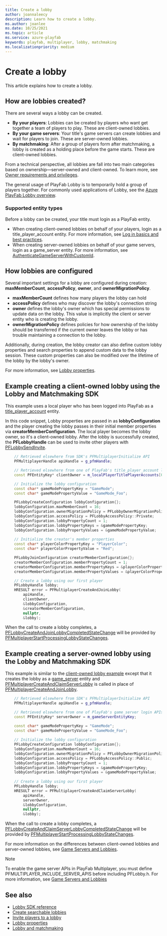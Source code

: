 ```yaml
---
title: Create a lobby
author: joannaleecy
description: Learn how to create a lobby.
ms.author: joanlee
ms.date: 10/25/2021
ms.topic: article
ms.service: azure-playfab
keywords: playfab, multiplayer, lobby, matchmaking
ms.localizationpriority: medium
---
```


# Create a lobby

This article explains how to create a lobby. 

## How are lobbies created?

There are several ways a lobby can be created.

* **By your players**: Lobbies can be created by players who want get together a team of players to play. These are client-owned lobbies.
* **By your game servers**: Your title's game servers can create lobbies and wait for players to join. These are server-owned lobbies.
* **By matchmaking**: After a group of players form after matchmaking, a lobby is created as a holding place before the game starts. These are client-owned lobbies.

From a technical perspective, all lobbies are fall into two main categories based on ownership&mdash;server-owned and client-owned. To learn more, see [Owner requirements and privileges](owner-requirements-and-privileges.md).

The general usage of PlayFab Lobby is to temporarily hold a group of players together. For commonly used applications of Lobby, see the [Azure PlayFab Lobby overview](index.md).

### Supported entity types

Before a lobby can be created, your title must login as a PlayFab entity.

* When creating client-owned lobbies on behalf of your players, login as a title_player_account entity. For more information, see [Log in basics and best practices](../../authentication/login/login-basics-best-practices.md).
* When creating server-owned lobbies on behalf of your game servers, login as a game_server entity. For more information, see [AuthenticateGameServerWithCustomId](/rest/api/playfab/authentication/authentication/authenticate-game-server-with-custom-id).

## How lobbies are configured

Several important settings for a lobby are configured during creation: __maxMemberCount__, __accessPolicy__, __owner__, and __ownerMigrationPolicy__.

* __maxMemberCount__ defines how many players the lobby can hold
* __accessPolicy__ defines who may discover the lobby's connection string
* __owner__ defines the lobby's owner which has special permissions to update data on the lobby. This value is implicitly the client or server entity who is creating the lobby.
* __ownerMigrationPolicy__ defines policies for how ownership of the lobby should be transferred if the current owner leaves the lobby or has trouble maintaining a connection to the lobby.

Additionally, during creation, the lobby creator can also define custom lobby properties and search properties to append custom data to the lobby session. These custom properties can also be modified over the lifetime of the lobby by the lobby's owner.

For more information, see [Lobby properties](lobby-properties.md).

## Example creating a client-owned lobby using the Lobby and Matchmaking SDK

This example uses a local player who has been logged into PlayFab as a [title_player_account](../../data/entities/available-built-in-entity-types.md) entity.

In this code snippet, Lobby properties are passed in as __lobbyConfiguration__ and the player creating the lobby passes in their initial member properties via __creatorMemberConfiguration__. The local player becomes the lobby owner, so it's a client-owned lobby. After the lobby is successfully created, the __PFLobbyHandle__ can be used to invite other players with [PFLobbySendInvite](playfabmultiplayerreference-cpp/pflobby/functions/pflobbysendinvite.md).

```cpp
    // Retrieved elsewhere from SDK's PFMultiplayerInitialize API
    PFMultiplayerHandle apiHandle = g_pfmHandle;

    // Retrieved elsewhere from one of PlayFab's title_player_account login APIs
    const PFEntityKey* clientOwner = m_localPlayerTitlePlayerAccounts[0];

    // Initialize the lobby configuration
    const char* gameModePropertyKey = "GameMode";
    const char* gameModePropertyValue = "GameMode_Foo";

    PFLobbyCreateConfiguration lobbyConfiguration{};
    lobbyConfiguration.maxMemberCount = 16;
    lobbyConfiguration.ownerMigrationPolicy = PFLobbyOwnerMigrationPolicy::Automatic;
    lobbyConfiguration.accessPolicy = PFLobbyAccessPolicy::Private;
    lobbyConfiguration.lobbyPropertyCount = 1;
    lobbyConfiguration.lobbyPropertyKeys = &gameModePropertyKey;
    lobbyConfiguration.lobbyPropertyValues = &gameModePropertyValue;
    
    // Initialize the creator's member properties
    const char* playerColorPropertyKey = "PlayerColor";
    const char* playerColorPropertyValue = "Red";

    PFLobbyJoinConfiguration creatorMemberConfiguration{};
    creatorMemberConfiguration.memberPropertyCount = 1;
    creatorMemberConfiguration.memberPropertyKeys = &playerColorPropertyKey;
    creatorMemberConfiguration.memberPropertyValues = &playerColorPropertyValue;

    // Create a lobby using our first player
    PFLobbyHandle lobby;
    HRESULT error = PFMultiplayerCreateAndJoinLobby(
        apiHandle,
        clientOwner,
        &lobbyConfiguration,
        &creatorMemberConfiguration,
        nullptr,
        &lobby);
```

When the call to create a lobby completes, a [PFLobbyCreateAndJoinLobbyCompletedStateChange](playfabmultiplayerreference-cpp/pflobby/structs/pflobbycreateandjoinlobbycompletedstatechange.md) will be provided by [PFMultiplayerStartProcessingLobbyStateChanges](playfabmultiplayerreference-cpp/pflobby/functions/pfmultiplayerstartprocessinglobbystatechanges.md).

## Example creating a server-owned lobby using the Lobby and Matchmaking SDK

This example is similar to the [client-owned lobby example](#example-creating-a-client-owned-lobby-using-the-lobby-and-matchmaking-sdk) except that it creates the lobby as a [game_server](../../data/entities/available-built-in-entity-types.md) entity and [PFMultiplayerCreateAndClaimServerLobby](playfabmultiplayerreference-cpp/pflobby/functions/pfmultiplayercreateandclaimserverlobby.md) is called in place of [PFMultiplayerCreateAndJoinLobby](playfabmultiplayerreference-cpp/pflobby/functions/pfmultiplayercreateandjoinlobby.md).

```cpp
    // Retrieved elsewhere from SDK's PFMultiplayerInitialize API
    PFMultiplayerHandle apiHandle = g_pfmHandle;

    // Retrieved elsewhere from one of PlayFab's game_server login APIs
    const PFEntityKey* serverOwner = m_gameServerEntityKey;

    const char* gameModePropertyKey = "GameMode";
    const char* gameModePropertyValue = "GameMode_Foo";
    
    // Initialize the lobby configuration
    PFLobbyCreateConfiguration lobbyConfiguration{};
    lobbyConfiguration.maxMemberCount = 16;
    lobbyConfiguration.ownerMigrationPolicy = PFLobbyOwnerMigrationPolicy::Automatic;
    lobbyConfiguration.accessPolicy = PFLobbyAccessPolicy::Public;
    lobbyConfiguration.lobbyPropertyCount = 1;
    lobbyConfiguration.lobbyPropertyKeys = &gameModePropertyKey;
    lobbyConfiguration.lobbyPropertyValues = &gameModePropertyValue;
    
    // Create a lobby using our first player
    PFLobbyHandle lobby;
    HRESULT error = PFMultiplayerCreateAndClaimServerLobby(
        apiHandle,
        serverOwner,
        &lobbyConfiguration,
        nullptr,
        &lobby);
```

When the call to create a lobby completes, a [PFLobbyCreateAndClaimServerLobbyCompletedStateChange](playfabmultiplayerreference-cpp/pflobby/structs/pflobbycreateandclaimserverlobbycompletedstatechange.md) will be provided by [PFMultiplayerStartProcessingLobbyStateChanges](playfabmultiplayerreference-cpp/pflobby/functions/pfmultiplayerstartprocessinglobbystatechanges.md).

For more information on the differences between client-owned lobbies and server-owned lobbies, see [Game Servers and Lobbies](lobby-server-overview.md).

> [!NOTE]
> To enable the game server APIs in PlayFab Multiplayer, you must define PFMULTIPLAYER_INCLUDE_SERVER_APIS before including PFLobby.h.
> For more information, see [Game Servers and Lobbies](lobby-server-overview.md)

## See also

* [Lobby SDK reference](playfabmultiplayerreference-cpp\pflobby\pflobby_members.md)
* [Create searchable lobbies](define-search-keywords.md)
* [Invite players to a lobby](lobby-invites.md)
* [Lobby properties](lobby-properties.md)
* [Lobby and matchmaking](lobby-and-matchmaking.md)
